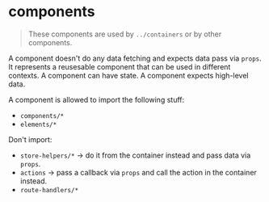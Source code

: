 # components

> These components are used by `../containers` or by other components.

A component doesn't do any data fetching and expects data pass via `props`. It represents a reusesable component that can be used in different contexts. A component can have state. A component expects high-level data.

A component is allowed to import the following stuff:
* `components/*`
* `elements/*`

Don't import:
* `store-helpers/*` -> do it from the container instead and pass data via `props`.
* `actions` -> pass a callback via `props` and call the action in the container instead.
* `route-handlers/*`
